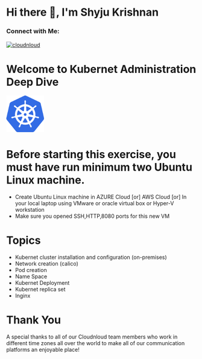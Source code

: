 # Hi there 👋, I'm Shyju Krishnan 

<h3 align="left">Connect with Me:</h3>
<a href="https://linkedin.com/in/Shyjustack" target="blank"><img align="center" src="https://raw.githubusercontent.com/rahuldkjain/github-profile-readme-generator/master/src/images/icons/Social/linked-in-alt.svg" alt="cloudnloud" height="30" width="40" /></a>

# Welcome to Kubernet Administration Deep Dive 

<img src="https://github.com/kubernetes/kubernetes/raw/master/logo/logo.png" width="100">

# Before starting this exercise, you must have run minimum two Ubuntu Linux machine.
-	Create Ubuntu Linux machine in AZURE Cloud [or] AWS Cloud [or] In your local laptop using VMware or oracle virtual box or Hyper-V workstation
-	Make sure you opened SSH,HTTP,8080 ports for this new VM
# Topics 
-	Kubernet cluster installation and configuration (on-premises)
-	Network creation (calico)
-	Pod creation 
-	Name Space 
-	Kubernet Deployment 
-	Kubernet replica set 
-	Inginx 


# Thank You
A special thanks to all of our Cloudnloud team members who work in different time zones all over the world to make all of our communication platforms an enjoyable place!




